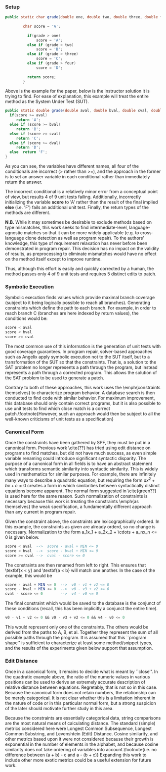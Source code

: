 ### Setup

```java
public static char grade(double one, double two, double three, double four, double grade){
		
		char score = 'A';
		
		  if(grade > one)
			  score = 'A';
		  else if (grade > two)
			  score = 'B';
		  else if (grade > three)
			  score = 'C';
		  else if (grade > four)
			  score = 'D';
		  
		  return score;
		}
```

Above is the example for the paper, below is the instructor solution it is trying to find.  For ease of explanation, this
example will treat the entire method as the System Under Test (SUT).
	
```java
public static double grade(double aval, double bval, double cval, double dval, double score){
  if(score >= aval)
     return 'A';
  else if (score >= bval)
     return 'B';
  else if (score >= cval)
     return 'C';
  else if (score >= dval)
     return 'D';
  else  return 'F';
}
```

As you can see, the variables have different names, all four of the conditionals are incorrect (> rather than >=), and
the approach in the former is to set an answer variable in each conditional rather than immediately return the answer.

The incorrect conditional is a relatively minor error from a conceptual point of view, but results 4 of 9 unit tests failing.
Additionally, incorrectly initializing the variable <b>score</b> to 'A' rather than the result of the final implied <b>else</b> (i.e. 'F') fails an additional unit test.  Finally, the return types of the methods are different.  

<b>N.B.</b> While it may sometimes be desirable to exclude methods based on type mismatches, this work seeks to find intermediate-level, language-agnostic matches so that it can be more widely applicable (e.g. to cross-language clone detection as well as program repair).  To the authors' knowledge, this type of requirement relaxation has never before been demonstrated in program repair.  This decision has no impact on the validity of results, as preprocessing to eliminate mismatches would have no effect on the method itself except to improve runtime.

Thus, although this effort is easily and quickly corrected by a human, the method passes only 4 of 9 unit tests and requires 5
distinct edits to patch.

### Symbolic Execution
Symbolic execution finds values which provide maximal branch coverage (subject to it being logically possible to reach all branches).  Generating constraints which define the path to each branch.  For example, in order to reach branch C (branches are here indexed by return values), the conditions would be:

```sql
score < aval
score < bval
score >= cval
```

The most common use of this information is the generation of unit tests with good coverage guarantees.  In program repair, solver-based approaches such as Angelix apply symbolic execution not to the SUT itself, but to a transformation of the SUT so that the constraints.  That is, a solution to the SAT problem no longer represents a path through the program, but instead represents a path through a corrected program.  This allows the solution of the SAT problem to be used to generate a patch.

Contrary to both of these approaches, this work uses the \emph{constraints themselves} to characterize program behavior.  A database search is then conducted to find code with similar behavior.  For maximum improvement, this database should only contain correct programs, but it is also possible to use unit tests to find which close match is a correct patch.\footnote{However, such an approach would then be subject to all the well-known criticisms of unit tests as a specification}


### Canonical Form
Once the constraints have been gathered by SPF, they must be put in a canonical form.  Previous work \cite{??} has tried using edit distance on programs to find matches, but did not have much success, as even simple variable renaming could introduce significant syntactic disparity.  The purpose of a canonical form in all fields is to have an abstract statement which transforms semantic similarity into syntactic similarity.  This is widely used in mathematics for similar purposes.  For example, there are infinitely many ways to describe a quadratic equation, but requiring the form $ax^2 + bx + c = 0$ creates a form in which similarities between syntactically distinct equations become apparent.  The normal form suggested in \cite{green??} is used here for the same reason.  Such normalization of constraints is necessary because this work is treating the constraints \emph{as themselves} the weak specification, a fundamentally different approach than any current in program repair.

Given the constraint above, the constraints are lexicographically ordered.  In this example, the constraints as given are already orderd, so no change is necessary.  Normalization to the form a_1x_1 + a_2x_2 + \cdots + a_nx_n <= 0 is given below.

```sql
score < aval  -->  score - aval + MIN <= 0
score < bval  -->  score - bval + MIN <= 0
score >= cval -->  cval - score <= 0
```

The constraints are then renamed from left to right.  This ensures that \textbf{x < y} and \textbf{a < b} will match one another.  In the case of the example, this would be

```sql
score - aval + MIN <= 0  -->  v0 - v1 + v2 <= 0
score - bval + MIN <= 0  -->  v0 - v3 + v2 <= 0
cval - score <= 0        -->  v4 - v0 <= 0 
```

The final constraint which would be saved to the database is the conjunct of these conditions (recall, this has been implicitly a conjunct the entire time).

```sql
v0 - v1 + v2 <= 0 && v0 - v3 + v2 <= 0 && v4 - v0 <= 0 
```

This would represent only one of the constraints.  The others would be derived from the paths to A, B, et al.  Together they represent the sum of all possible paths through the program.  It is assumed that this ``program shape'' is sufficient to characterize at least some method/snippet types, and the results of the experiments given below support that assumption.


### Edit Distance
Once in a canonical form, it remains to decide what is meant by ``close''.  In the quadratic example above, the ratio of the numeric values in various positions can be used to derive an extremely accurate description of relative distance between equations.  Regretably, that is not so in this case.  Because the canonical form does not retain numbers, the relationship can be merely categorical.  It is not clear whether this is a limitation inherent in the nature of code or in this particular normal form, but a  strong suspicion of the later should motivate further study in this area.

Because the constraints are essentially categorical data, string comparisons are the most natural means of calculating distance.  The standard (simple) metrics considered here were Longest Common Subsequence, Longest Common Substring, and Levenshtein (Edit) Distance.  Cosine similarity, and other metrics based upon it were not considered because their growth is exponential in the number of elements in the alphabet, and because cosine similarity does not take ordering of variables into account.\footnote{i.e. no difference between (a + b) - c and a - (b + c)}  Expanding this work to include other more exotic metrics could be a useful extension for future work.

